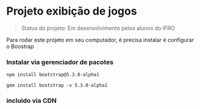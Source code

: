 # Projeto exibição de jogos

> Status do projeto: Em desenvolvimento pelos alunos do IFRO

Para rodar este projeto em seu computador, é precisa instalar é configurar o Boostrap

### Instalar via gerenciador de pacotes

```
npm install bootstrap@5.3.0-alpha1
```

```
gem install bootstrap -v 5.3.0-alpha1
```

### incluido via CDN
